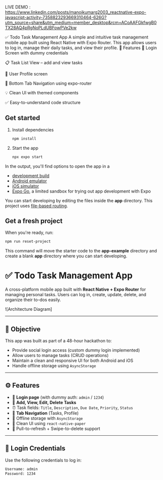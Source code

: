 LIVE DEMO : https://www.linkedin.com/posts/manojkumarg2003_reactnative-expo-javascript-activity-7358823293669310464-626G?utm_source=share&utm_medium=member_desktop&rcm=ACoAAFGkfwgB0TX28AQ4pRgNoPLdUBFowPVe2kw


✅ Todo Task Management App
A simple and intuitive task management mobile app built using React Native with Expo Router. This app allows users to log in, manage their daily tasks, and view their profile.
📱 Features
🔐 Login Screen with dummy credentials

📋 Task List View – add and view tasks

👤 User Profile screen

🧭 Bottom Tab Navigation using expo-router

💡 Clean UI with themed components

✅ Easy-to-understand code structure
## Get started

1. Install dependencies

   ```bash
   npm install
   ```

2. Start the app

   ```bash
   npx expo start
   ```

In the output, you'll find options to open the app in a

- [development build](https://docs.expo.dev/develop/development-builds/introduction/)
- [Android emulator](https://docs.expo.dev/workflow/android-studio-emulator/)
- [iOS simulator](https://docs.expo.dev/workflow/ios-simulator/)
- [Expo Go](https://expo.dev/go), a limited sandbox for trying out app development with Expo

You can start developing by editing the files inside the **app** directory. This project uses [file-based routing](https://docs.expo.dev/router/introduction).

## Get a fresh project

When you're ready, run:

```bash
npm run reset-project
```

This command will move the starter code to the **app-example** directory and create a blank **app** directory where you can start developing.

# ✅ Todo Task Management App

A cross-platform mobile app built with **React Native + Expo Router** for managing personal tasks. Users can log in, create, update, delete, and organize their to-dos easily.

![Architecture Diagram]

---

## 🎯 Objective

This app was built as part of a 48-hour hackathon to:

- Provide social login access (custom dummy login implemented)
- Allow users to manage tasks (CRUD operations)
- Maintain a clean and responsive UI for both Android and iOS
- Handle offline storage using `AsyncStorage`

---

## ⚙️ Features

- 🔐 **Login page** (with dummy auth: `admin` / `1234`)
- 📝 **Add, View, Edit, Delete Tasks**
- ⏰ Task fields: `Title`, `Description`, `Due Date`, `Priority`, `Status`
- 🧭 **Tab Navigation** (Tasks, Profile)
- 💾 Offline storage with `AsyncStorage`
- 💅 Clean UI using `react-native-paper`
- 🔁 Pull-to-refresh + Swipe-to-delete support

---

## 📲 Login Credentials

Use the following credentials to log in:

```bash
Username: admin
Password: 1234
